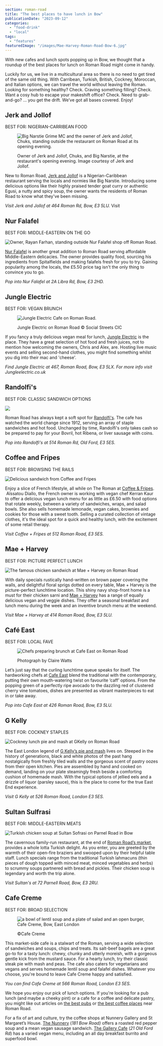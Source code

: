 ```yaml
---
section: roman-road
title: "The best places to have lunch in Bow"
publicationDate: "2023-09-12"
categories: 
  - "food-drink"
  - "local"
tags: 
  - "features"
featuredImage: "/images/Mae-Harvey-Roman-Road-Bow-6.jpg"
---
```


With new cafes and lunch spots popping up in Bow, we thought that a roundup of the best places for lunch on Roman Road might come in handy.

Luckily for us, we live in a multicultural area so there is no need to get tired of the same old thing. With Carribean, Turkish, British, Cockney, Moroccan, and Italian options, we can travel the world without leaving the Roman. Looking for something healthy? Check. Craving something filling? Check. Want a cosy hub to escape your makeshift office? Check. Need to grab-and-go? … you get the drift. We’ve got all bases covered. Enjoy!

## Jerk and Jollof

BEST FOR: NIGERIAN-CARRIBEAN FOOD

<figure>

![Big Narstie Grime MC and the owner of Jerk and Jollof, Chuks, standing outside the restaurant on Roman Road at its opening evening.](/images/jerk-jollof-restaurant-opening-big-narstie-1024x683.jpg)

<figcaption>

Owner of Jerk and Jollof, Chuks, and Big Narstie, at the restaurant's opening evening. Image courtesy of Jerk and Jollof.

</figcaption>

</figure>

New to Roman Road, [Jerk and Jollof](https://romanroadlondon.com/jerk-jollof-caribbean-nigerian-restaurant-opens-bow/) is a Nigerian-Caribbean restaurant serving the locals and normies like Big Narstie. Introducing some delicious options like their highly praised tender goat curry or authentic Egusi, a nutty and spicy soup, the owner wants the residents of Roman Road to know what they've been missing.

_Visit Jerk and Jollof at 464 Roman Rd, Bow, E3 5LU._ Visit

## Nur Falafel

BEST FOR: MIDDLE-EASTERN ON THE GO

![Owner, Rayan Farhan, standing outside Nur Falafel shop off Roman Road.](/images/nur-falafel-shop-opening-1024x683.jpg)

[Nur Falafel](https://romanroadlondon.com/nur-falafel-shop-opens-bow/) is another great addition to Roman Road serving affordable Middle-Eastern delicacies. The owner provides quality food, sourcing his ingredients from Spitalfields and making falafels fresh for you to try. Gaining popularity among the locals, the £5.50 price tag isn't the only thing to convince you to go.

_Pop into Nur Falafel at 2A Libra Rd, Bow, E3 2HD._

## Jungle Electric

BEST FOR: VEGAN BRUNCH

<figure>

![Jungle Electric Cafe on Roman Road.](/images/Jungle-electric-1024x683.jpg)

<figcaption>

Jungle Electric on Roman Road © Social Streets CIC

</figcaption>

</figure>

If you fancy a truly delicious vegan meal for lunch, [Jungle Electric](https://romanroadlondon.com/places/jungle-electric/) is the place. They have a great selection of hot food and fresh juices, not to mention how welcoming the owners, Chris and Alex, are. Hosting live music events and selling second-hand clothes, you might find something whilst you dig into their mac and 'cheese'.

_Find Jungle Electric at 467, Roman Road, Bow, E3 5LX. For more info visit Jungleelectric.co.uk_

## Randolfi's

BEST FOR: CLASSIC SANDWICH OPTIONS

![](/images/raymond-randolfi-cafe-roman-road-1024x683.jpg)

Roman Road has always kept a soft spot for [Randolfi's](https://romanroadlondon.com/randolfis-cafe-interview/). The cafe has watched the world change since 1912, serving an array of staple sandwiches and hot food. Unchanged by time, Randolfi's only takes cash so be prepared to pay for your Bovril, hot Ribena, or liver sausage with coins.

_Pop into Randolfi's at 514 Roman Rd, Old Ford, E3 5ES._

## Coffee and Fripes

BEST FOR: BROWSING THE RAILS

![Delicious sandwich from Coffee and Fripes](/images/coffee_and_fripes-1024x683.jpg)

Enjoy a slice of French lifestyle, all while on The Roman at [Coffee & Fripes](https://romanroadlondon.com/coffee-fripes-cafe-open/).  Aïssatou Diallo, the French owner is working with vegan chef Kerran Kaur to offer a delicious vegan lunch menu for as little as £6.50 with food options that rotate weekly, between a variety of sandwiches, wraps, and salad bowls. She also sells homemade lemonade, vegan cakes, brownies and cookies for those with a sweet tooth. Selling a curated collection of vintage clothes, it's the ideal spot for a quick and healthy lunch, with the excitement of some retail therapy.

_Visit Coffee + Fripes at 512 Roman Road, E3 5ES._

## Mae + Harvey

BEST FOR: PICTURE PERFECT LUNCH

![The famous chicken sandwich at Mae + Harvey on Roman Road](/images/Mae-Harvey-chicken-sandwich-1024x683.jpg)

With daily specials rustically hand-written on brown paper covering the walls, and delightful floral sprigs dotted on every table, Mae + Harvey is the picture-perfect lunchtime location. This shiny navy shop-front home is a must for their chicken sarni and [Mae + Harvey](https://romanroadlondon.com/mae-and-harvey-expansion-natasha-sayliss/) has a range of equally delicious vegan and veggie dishes. They offer a seasonal breakfast and lunch menu during the week and an inventive brunch menu at the weekend.

_Visit Mae + Harvey at 414 Roman Road, Bow, E3 5LU._

## Café East

BEST FOR: LOCAL FAVE

<figure>

![Chefs preparing brunch at Cafe East on Roman Road](/images/Cafe-East-Bow-Roman-Road-19-1-1024x683.jpg)

<figcaption>

Photograph by Claire Watts

</figcaption>

</figure>

Let’s just say that the curling lunchtime queue speaks for itself. The hardworking chefs at [Cafe East](https://romanroadlondon.com/cafe-east-roman-road-mustafa-has-interview/) blend the traditional with the contemporary, putting their own mouth-watering twist on favourite ‘caff’ options. From the popping green of a perfectly ripe avocado to the dazzling red of clustered cherry vine tomatoes, dishes are presented as vibrant masterpieces to eat in or take away.

_Pop into Cafe East at 426 Roman Road, Bow, E3 5LU._

## G Kelly

BEST FOR: COCKNEY STAPLES

![Cockney lunch pie and mash at GKelly on Roman Road](/images/GKelly-pie-mash-shop-Roman-Road-Bow-62-1024x683.jpg)

The East London legend of [G Kelly’s pie and mash](https://romanroadlondon.com/g-kelly-pie-mash-shop-working-class-food/) lives on. Steeped in the history of generations, black and white photos of the past hang nostalgically from freshly tiled walls and the gorgeous scent of pastry oozes from their open kitchen. Pies are assembled by hand and cooked on demand, landing on your plate steamingly fresh beside a comforting cushion of homemade mash. With the typical options of jellied eels and a drizzle of liquor (parsley sauce), this is the place to come for the true East End experience. 

_Visit G Kelly at 526 Roman Road, London E3 5ES._

## Sultan Sulfrasi

BEST FOR: MIDDLE-EASTERN MEATS

![Turkish chicken soup at Sultan Sofrasi on Parnel Road in Bow](/images/Chicken-soup-Sultan-Sofrasi-web-1024x683.jpg)

The cavernous family-run restaurant, at the end of [Roman Road’s market](https://romanroadlondon.com/roman-road-market-archive-old-images-60s-70s-80s-90s/), provides a whole lotta Turkish delight. As you enter, you are greeted by the warmth of their open-fire braziers and swooped upon by their helpful table staff. Lunch specials range from the traditional Turkish lahmacuns (thin pieces of dough topped with minced meat, minced vegetables and herbs) to scrummy soups partnered with bread and pickles. Their chicken soup is legendary and worth the trip alone.

_Visit Sultan's at 72 Parnell Road, Bow, E3 2RU._

## Cafe Creme

BEST FOR: BROAD SELECTION

<figure>

![a bowl of lentil soup and a plate of salad and an open burger, Cafe Creme, Bow, East London](/images/cafe-creme-autumn-food-1024x683.jpg)

<figcaption>

©Cafe Creme

</figcaption>

</figure>

This market-side cafe is a stalwart of the Roman, serving a wide selection of sandwiches and soups, chips and treats. Its salt-beef bagels are a great go-to for a tasty lunch: chewy, chunky and utterly moreish, with a gorgeous gentle kick from the mustard sauce. For a hearty lunch, try their classic steak pie with mash and peas. The cafe also caters for vegetarians and vegans and serves homemade lentil soup and falafel dishes. Whatever you choose, you're bound to leave Cafe Creme happy and satisfied.

_You can find Cafe Creme at 566 Roman Road, London E3 5ES._

We hope you enjoy our pick of lunch options. If you're looking for a pub lunch (and maybe a cheeky pint) or a cafe for a coffee and delicate pastry, you might like out articles on [the best pubs](https://romanroadlondon.com/best-local-pubs/) or [the best coffee places](https://romanroadlondon.com/best-coffee-places/) near Roman Road.

For a fix of art and culture, try the coffee shops at Nunnery Gallery and St Margaret’s House. [The Nunnery](https://romanroadlondon.com/new-nunnery-cafe-opens/) (_181 Bow Road)_ offers a roasted red pepper soup and a mean vegan sausage sandwich. [The Gallery Cafe](https://romanroadlondon.com/gallery-cafe-bethnal-green-vegan-food-review/) (_21 Old Ford Rd_) has a varied vegan menu, including an all day breakfast burrito and superfood bowl.
